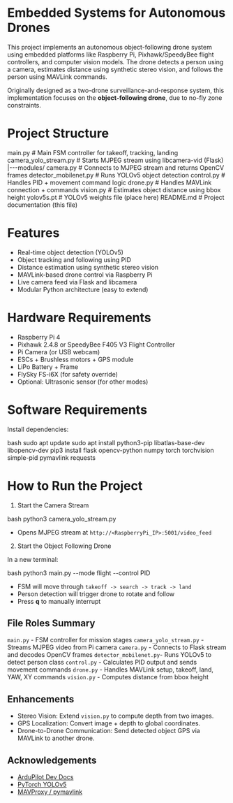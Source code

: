 # Embedded Systems for Autonomous Drones

This project implements an autonomous object-following drone system using embedded platforms like Raspberry Pi, Pixhawk/SpeedyBee flight controllers, and computer vision models. The drone detects a person using a camera, estimates distance using synthetic stereo vision, and follows the person using MAVLink commands.

Originally designed as a two-drone surveillance-and-response system, this implementation focuses on the **object-following drone**, due to no-fly zone constraints.


# Project Structure



 main.py                      # Main FSM controller for takeoff, tracking, landing
 camera_yolo_stream.py       # Starts MJPEG stream using libcamera-vid (Flask)
|---modules/
    camera.py               # Connects to MJPEG stream and returns OpenCV frames
    detector_mobilenet.py   # Runs YOLOv5 object detection
    control.py              # Handles PID + movement command logic
    drone.py                # Handles MAVLink connection + commands
    vision.py               # Estimates object distance using bbox height
 yolov5s.pt                  # YOLOv5 weights file (place here)
 README.md                   # Project documentation (this file)



# Features

- Real-time object detection (YOLOv5)
- Object tracking and following using PID
- Distance estimation using synthetic stereo vision
- MAVLink-based drone control via Raspberry Pi
- Live camera feed via Flask and libcamera
- Modular Python architecture (easy to extend)


# Hardware Requirements

- Raspberry Pi 4
- Pixhawk 2.4.8 or SpeedyBee F405 V3 Flight Controller
- Pi Camera (or USB webcam)
- ESCs + Brushless motors + GPS module
- LiPo Battery + Frame
- FlySky FS-i6X (for safety override)
- Optional: Ultrasonic sensor (for other modes)


# Software Requirements

Install dependencies:

bash
sudo apt update
sudo apt install python3-pip libatlas-base-dev libopencv-dev
pip3 install flask opencv-python numpy torch torchvision simple-pid pymavlink requests



# How to Run the Project


1. Start the Camera Stream

bash
python3 camera_yolo_stream.py

- Opens MJPEG stream at `http://<RaspberryPi_IP>:5001/video_feed`

2. Start the Object Following Drone

In a new terminal:

bash
python3 main.py --mode flight --control PID


- FSM will move through `takeoff -> search -> track -> land`
- Person detection will trigger drone to rotate and follow
- Press **q** to manually interrupt


## File Roles Summary

 `main.py` - FSM controller for mission stages 
 `camera_yolo_stream.py` - Streams MJPEG video from Pi camera 
 `camera.py` - Connects to Flask stream and decodes OpenCV frames 
 `detector_mobilenet.py`- Runs YOLOv5 to detect person class 
 `control.py` - Calculates PID output and sends movement commands 
 `drone.py` - Handles MAVLink setup, takeoff, land, YAW, XY commands 
 `vision.py` - Computes distance from bbox height 


##  Enhancements

- Stereo Vision: Extend `vision.py` to compute depth from two images.
- GPS Localization: Convert image + depth to global coordinates.
- Drone-to-Drone Communication: Send detected object GPS via MAVLink to another drone.


## Acknowledgements

- [ArduPilot Dev Docs](https://ardupilot.org/dev/)
- [PyTorch YOLOv5](https://github.com/ultralytics/yolov5)
- [MAVProxy / pymavlink](https://github.com/ArduPilot/pymavlink)
